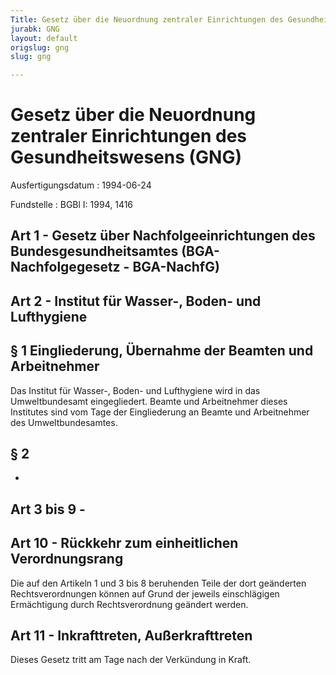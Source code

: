 ```yaml
---
Title: Gesetz über die Neuordnung zentraler Einrichtungen des Gesundheitswesens
jurabk: GNG
layout: default
origslug: gng
slug: gng

---
```


# Gesetz über die Neuordnung zentraler Einrichtungen des Gesundheitswesens (GNG)

Ausfertigungsdatum
:   1994-06-24

Fundstelle
:   BGBl I: 1994, 1416

## Art 1 - Gesetz über Nachfolgeeinrichtungen des Bundesgesundheitsamtes (BGA-Nachfolgegesetz - BGA-NachfG)

## Art 2 - Institut für Wasser-, Boden- und Lufthygiene

## § 1 Eingliederung, Übernahme der Beamten und Arbeitnehmer

Das Institut für Wasser-, Boden- und Lufthygiene wird in das
Umweltbundesamt eingegliedert. Beamte und Arbeitnehmer dieses
Institutes sind vom Tage der Eingliederung an Beamte und Arbeitnehmer
des Umweltbundesamtes.

## § 2

-

## Art 3 bis 9 -

## Art 10 - Rückkehr zum einheitlichen Verordnungsrang

Die auf den Artikeln 1 und 3 bis 8 beruhenden Teile der dort
geänderten Rechtsverordnungen können auf Grund der jeweils
einschlägigen Ermächtigung durch Rechtsverordnung geändert werden.

## Art 11 - Inkrafttreten, Außerkrafttreten

Dieses Gesetz tritt am Tage nach der Verkündung in Kraft.

